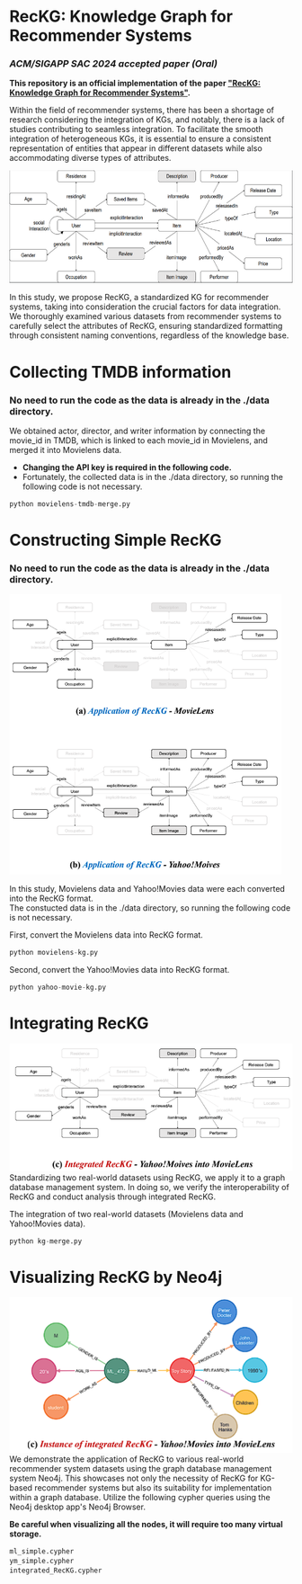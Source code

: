 # RecKG: Knowledge Graph for Recommender Systems
### ***ACM/SIGAPP SAC 2024 accepted paper (Oral)***

**This repository is an official implementation of the paper ["RecKG: Knowledge Graph for Recommender Systems"](https://drive.google.com/file/d/1MkAZGT0zRXHN5eF8G9YLoH7-6fZwjF1D/view?usp=sharing).**

Within the field of recommender systems, there has been a shortage of research considering the integration of KGs, and notably, there is a lack of studies contributing to seamless integration. To facilitate the smooth integration of heterogeneous KGs, it is essential to ensure a consistent representation of entities that appear in different datasets while also accommodating diverse types of attributes.

<img src="./source/RecKG.PNG" width=600 height=200 />

In this study, we propose RecKG, a standardized KG for recommender systems, taking into consideration the crucial factors for data integration. We thoroughly examined various datasets from recommender systems to carefully select the attributes of RecKG, ensuring standardized formatting through consistent naming conventions, regardless of the knowledge base.

# Collecting TMDB information
### **No need to run the code as the data is already in the ./data directory.**

We obtained actor, director, and writer information by connecting the movie_id in TMDB, which is linked to each movie_id in Movielens, and merged it into Movielens data.

- **Changing the API key is required in the following code.**
- Fortunately, the collected data is in the ./data directory, so running the following code is not necessary.

```python 
python movielens-tmdb-merge.py
```

# Constructing Simple RecKG
### **No need to run the code as the data is already in the ./data directory.**

![simple_reckg](image/simple_reckg.png)

In this study, Movielens data and Yahoo!Movies data were each converted into the RecKG format.  
The constucted data is in the ./data directory, so running the following code is not necessary.  

First, convert the Movielens data into RecKG format.  
```python
python movielens-kg.py
```


Second, convert the Yahoo!Movies data into RecKG format.  
```python
python yahoo-movie-kg.py
```


# Integrating RecKG
![integrated_reckg](image/integrated_reckg.png)
Standardizing two real-world datasets using RecKG, we apply it to a graph database management system. In doing so, we verify the interoperability of RecKG and conduct analysis through integrated RecKG.

The integration of two real-world datasets (Movielens data and Yahoo!Movies data).  
```python
python kg-merge.py
```

# Visualizing RecKG by Neo4j
![neo4j_visulalization](image/neo4j_visulalization.png)
We demonstrate the application of RecKG to various real-world recommender system datasets using the graph database management system Neo4j. This showcases not only the necessity of RecKG for KG-based recommender systems but also its suitability for implementation within a graph database. Utilize the following cypher queries using the Neo4j desktop app's Neo4j Browser.   

**Be careful when visualizing all the nodes, it will require too many virtual storage.**  
```python
ml_simple.cypher
ym_simple.cypher
integrated_RecKG.cypher
```